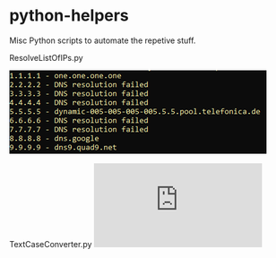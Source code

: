 # python-helpers
Misc Python scripts to automate the repetive stuff.

ResolveListOfIPs.py

![ResolveListofIPs.py](https://github.com/mr-tomr/python-helpers/blob/main/images/resolveListOfIPs.png)


TextCaseConverter.py
![ConvertTextCaseInWindows](https://github.com/mr-tomr/python-helpers/blob/main/TextCaseConverter.py)
